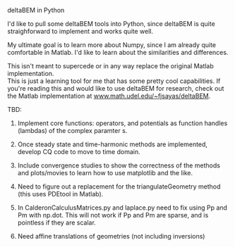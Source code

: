 deltaBEM in Python

I'd like to pull some deltaBEM tools into Python, since deltaBEM is quite straighforward to implement and works quite well.

My ultimate goal is to learn more about Numpy, since I am already quite comfortable in Matlab.  I'd like to learn about the similarities and differences.

This isn't meant to supercede or in any way replace the original Matlab implementation.  
This is just a learning tool for me that has some pretty cool capabilities.
If you're reading this and would like to use deltaBEM for research, check out the
Matlab implementation at www.math.udel.edu/~fjsayas/deltaBEM.


TBD:

1. Implement core functions: operators, and potentials as function handles (lambdas) of the complex paramter s.

2. Once steady state and time-harmonic methods are implemented, develop CQ code to move to time domain.

3. Include convergence studies to show the correctness of the methods and plots/movies to learn how to use matplotlib and the like.

4. Need to figure out a replacement for the triangulateGeometry method (this uses PDEtool in Matlab).

5. In CalderonCalculusMatrices.py and laplace.py need to fix using Pp and Pm with np.dot.  This will not work if Pp and Pm are sparse, and is pointless if they are scalar.

6. Need affine translations of geometries (not including inversions)
